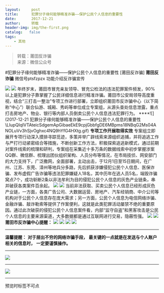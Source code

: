 ```yaml
---
layout:     post
title:      犯罪分子缘何能够精准诈骗——保护公民个人信息的重要性
date:       2017-12-21
author:     转载
header-img: img/the-first.png
catalog:   false
tags:
    - 其他
---
```


<blockquote><p>转载：莆田反诈骗<br>
来源：微信公众号</p></blockquote>

#犯罪分子缘何能够精准诈骗——保护公民个人信息的重要性
[莆田反诈骗]
**莆田反诈骗**
微信号ptsfzpzx
功能介绍反诈骗宣传

![]({{site.baseurl}}/postimg/oxzC2q0blKjpmBJ5bAcZMY2Kcxd8c5lzVnmKOgN12pJ177fV53Kk5u4LicP72eHKxfgDpmL3dmlTdYYETicOBHMQ.gif)
![]({{site.baseurl}}/postimg/oxzC2q0blKjAJiaABoNC8ha4GHXbH5ibZ2P7zibBsxOofPxRLvGPKv7A6byD2JFwMXQoetZKOdewPib0AYicpkPH2gw.jpeg)
年终岁末，莆田市冒充亲友领导、冒充公检法的违法犯罪案件频发，90%以上是犯罪分子靠掌握了公民详细信息进行精准诈骗。莆田市公安局领导高度重视，结合“三打击一整治”专项工作进行部署，立即组织莆田市反诈骗中心（以下简称“中心”）联合仙游、城厢、秀屿等单位成立专案组，从源头查处信息泄露，重点打击房地产、物业、银行等内部人员倒卖公民个人信息违法犯罪行为。
****![](2017-12-21
犯罪分子缘何能够精准诈骗——保护公民个人信息的重要性\\LIupQIqIVTAteicSdgemApGibaeEkE9cpjGbbfgDE6MBpms18NBqG2Ms04ANOLuVv3hSjvOghxc4NQ9hYfG4HXtg.gif)
**专项工作开展取得实效**
专案组立即展开专项行动深入摸排寻踪觅迹，多策并举广辟线索来源组织追捕，并将追逃工作与严打行动紧密结合等措施，不断创新工作方法，积极探索追逃新模式，通过前期对案件线索的梳理和研判，专案组在采集近十多万条的数据线索中初步掌握涉案QQ群、微信群、梳理出团伙组织架构、人员分布等情况，在市局技侦、网安部门的大力支持下，广泛撒网，全面部署，主动出击，于12月1日至15日期间，在广州、江苏、东莞、漳州等地兵分多路，先后抓获涉嫌侵犯公民个人信息、医保诈骗、发布虚假广告诈骗等违法犯罪嫌疑人18名，其中历年在逃人员5名，端毁诈骗窝点7个，成功斩断2条以非法牟利为目的侵犯公民个人信息的灰色产业链条，串并破获各类案件百余起。
![]({{site.baseurl}}/postimg/oxzC2q0blKjU8yGKwRRB1ibU34lsA9IZGAFw5fukhW2p3fYbah8z4F1Oiben0dwp9NJAVVqkck5v60h4AQkCfNRw.jpeg)
![]({{site.baseurl}}/postimg/8vCibzKID8RSN7Kj1uiaYsjz4sRE6C0Zjd9BqryqIKrrsFrkGK1x6NWyngdypmyicdlNWpAFQwx0RQ8u9yQRBt7Fg.png)
当前非法获取、买卖公民个人信息已经形成灰色产业链，一方面，各类广告公司、大数据运营、房地产、汽车经销商、中介公司等机构对于公民个人信息存在庞大需求；另一方面，公民个人信息为电信网络诈骗、金融诈骗、敲诈勒索等提供了作案便利，这就是此类犯罪活动屡禁不绝的重要原因。通过此次破获的侵犯公民个人信息案件看，内部“监守自盗”和黑客攻击是公民个人信息的主要来源渠道，大多数据都是通过互联网进行交易，隐蔽性强。
![]({{site.baseurl}}/postimg/oxzC2q0blKjU8yGKwRRB1ibU34lsA9IZGzC2PyoeoGHE0VG6ibGx6JCjQgXiav7muqbnDSnxjLicRQjvRwqAOn3lDA.jpeg)
![]({{site.baseurl}}/postimg/oxzC2q0blKjU8yGKwRRB1ibU34lsA9IZGUaLaqWnlD2SDa6u9hiaDHicJibvkvOHEX9zrnedcMWHI56zP8gQicSEqjg.jpeg)
**莆田市反诈骗中心提醒：**
![]({{site.baseurl}}/postimg/bCNYQN94Pp7pMJiarge56Bqn1myibtZ7TibRiaaL6gjAh1ywiaYj65x00wnF9XS7FwSLo8WXXZAmVacftMBIk3ib940A.png)
![]({{site.baseurl}}/postimg/bCNYQN94Pp7pMJiarge56Bqn1myibtZ7TibQsh3k8YyjYfgrHhSYnJibeNc7CU04lX9XT4qWnwAic1L9I5AHp1TpRZA.png)
![]({{site.baseurl}}/postimg/bCNYQN94Pp7pMJiarge56Bqn1myibtZ7Tib5xqwU3PRv1vrHYF9ZnGzUAP1AaiclmwSyaoVjnibCyc5VmZdWtrj8BzQ.png)
![]({{site.baseurl}}/postimg/bCNYQN94Pp7pMJiarge56Bqn1myibtZ7TibgAkSLlWlEO3MicXqpLqcnWZtFCRDGyos2RhezXsdsyXroXmhG8iadGDQ.jpeg)
****
**温馨提醒：**
**对于层出不穷的网络诈骗手段，**
**最关键的一点就是在发送与个人账户相关的信息时，**
**一定要谨慎操作。**
****
![]({{site.baseurl}}/postimg/oxzC2q0blKj0EtfDA7O80YiaIGu96ZiaoJ9Dyhznh91bMLGOaE6LIapKf72Is7WNmuOJPIAMHNBlU2XzpWKS328w.jpeg)
****
![]({{site.baseurl}}/postimg/8vCibzKID8RSN7Kj1uiaYsjz4sRE6C0Zjdj91IBVaTdfzu3oYTdJiadeecrh2cSGe6B6ZrPeYicehxA3UpFz9INGibQ.jpeg)
****
预览时标签不可点
